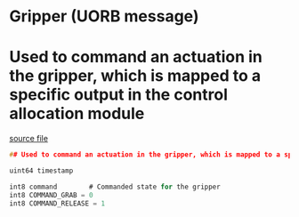 # Gripper (UORB message)

# Used to command an actuation in the gripper, which is mapped to a specific output in the control allocation module

[source file](https://github.com/PX4/PX4-Autopilot/blob/main/msg/Gripper.msg)

```c
## Used to command an actuation in the gripper, which is mapped to a specific output in the control allocation module

uint64 timestamp

int8 command		# Commanded state for the gripper
int8 COMMAND_GRAB = 0
int8 COMMAND_RELEASE = 1

```
